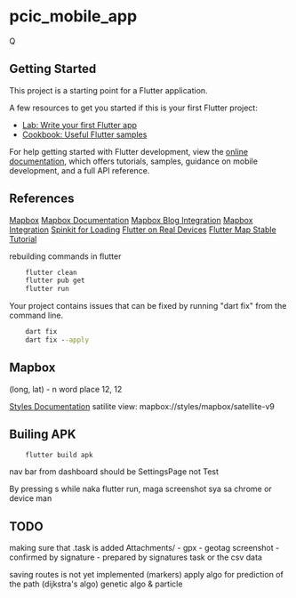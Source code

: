 # pcic_mobile_app

Q

## Getting Started

This project is a starting point for a Flutter application.

A few resources to get you started if this is your first Flutter project:

- [Lab: Write your first Flutter app](https://docs.flutter.dev/get-started/codelab)
- [Cookbook: Useful Flutter samples](https://docs.flutter.dev/cookbook)

For help getting started with Flutter development, view the
[online documentation](https://docs.flutter.dev/), which offers tutorials,
samples, guidance on mobile development, and a full API reference.

## References

[Mapbox](https://www.youtube.com/watch?v=xO_SpT2PA5s)
[Mapbox Documentation](https://pub.dev/documentation/mapbox_gl/latest/)
[Mapbox Blog Integration](https://medium.com/nerd-for-tech/navigation-with-mapbox-for-flutter-apps-313687778686)
[Mapbox Integration](https://www.dhiwise.com/post/flutter-mapbox-integration-everything-you-need-to-know)
[Spinkit for Loading](https://pub.dev/packages/flutter_spinkit)
[Flutter on Real Devices](https://youtu.be/aohkII1C4JY?si=OniTGV9St1JK0I_u)
[Flutter Map Stable Tutorial](https://www.youtube.com/watch?v=hZwrcOTxDJI)

rebuilding commands in flutter

```cmd
    flutter clean
    flutter pub get
    flutter run
```

Your project contains issues that can be fixed by running "dart fix" from the command line.

```cmd
    dart fix
    dart fix --apply
```

## Mapbox

(long, lat) - n word place
   12, 12

[Styles Documentation](https://docs.mapbox.com/api/maps/styles/)
satilite view: mapbox://styles/mapbox/satellite-v9

## Builing APK

```cmd
    flutter build apk
```

nav bar from dashboard should be SettingsPage not Test

By pressing s while naka flutter run, maga screenshot sya sa chrome or device man

## TODO

making sure that .task is added
    Attachments/
        - gpx
        - geotag screenshot
        - confirmed by signature
        - prepared by signatures
    task or the csv data

saving routes is not yet implemented (markers)
apply algo for prediction of the path (dijkstra's algo)
genetic algo & particle
